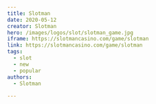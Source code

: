 ```yaml
---
title: Slotman
date: 2020-05-12
creator: Slotman
hero: /images/logos/slot/slotman_game.jpg
iframe: https://slotmancasino.com/game/slotman
link: https://slotmancasino.com/game/slotman
tags: 
  - slot
  - new
  - popular
authors:
  - Slotman
 
---
```


